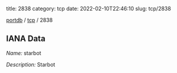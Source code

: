 title: 2838
category: tcp
date: 2022-02-10T22:46:10
slug: tcp/2838

[portdb](/) / [tcp](/category/tcp.html) / 2838


## IANA Data

_Name:_ starbot

_Description:_ Starbot

